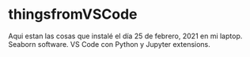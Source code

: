 # thingsfromVSCode
Aqui estan las cosas que instalé el día 25 de febrero, 2021 en mi laptop.
Seaborn software.
VS Code con Python y Jupyter extensions.
